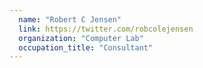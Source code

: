 ```yaml
---
  name: "Robert C Jensen"
  link: https://twitter.com/robcolejensen
  organization: "Computer Lab"
  occupation_title: "Consultant"
---
```

